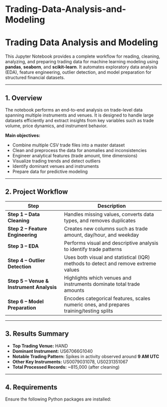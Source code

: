 # Trading-Data-Analysis-and-Modeling
# Trading Data Analysis and Modeling

This Jupyter Notebook provides a complete workflow for reading, cleaning, analyzing, and preparing trading data for machine learning modeling using **pandas**, **seaborn**, and **scikit-learn**. It automates exploratory data analysis (EDA), feature engineering, outlier detection, and model preparation for structured financial datasets.

---

## 1. Overview

The notebook performs an end-to-end analysis on trade-level data spanning multiple instruments and venues. It is designed to handle large datasets efficiently and extract insights from key variables such as trade volume, price dynamics, and instrument behavior.

**Main objectives:**
- Combine multiple CSV trade files into a master dataset  
- Clean and preprocess the data for anomalies and inconsistencies  
- Engineer analytical features (trade amount, time dimensions)  
- Visualize trading trends and detect outliers  
- Identify dominant venues and instruments  
- Prepare data for predictive modeling  

---

## 2. Project Workflow

| Step | Description |
|------|-------------|
| **Step 1 – Data Cleaning** | Handles missing values, converts data types, and removes duplicates |
| **Step 2 – Feature Engineering** | Creates new columns such as trade amount, day/hour, and weekday |
| **Step 3 – EDA** | Performs visual and descriptive analysis to identify trade patterns |
| **Step 4 – Outlier Detection** | Uses both visual and statistical (IQR) methods to detect and remove extreme values |
| **Step 5 – Venue & Instrument Analysis** | Highlights which venues and instruments dominate total trade amounts |
| **Step 6 – Model Preparation** | Encodes categorical features, scales numeric ones, and prepares training/testing splits |

---

## 3. Results Summary
- **Top Trading Venue:** HAND  
- **Dominant Instrument:** US67066G1040  
- **Notable Trading Pattern:** Spikes in activity observed around **9 AM UTC**  
- **Other Key Instruments:** US0079031078, US0231351067  
- **Total Processed Records:** ~815,000 (after cleaning)  

---

## 4. Requirements

Ensure the following Python packages are installed:
